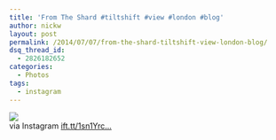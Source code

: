 ```yaml
---
title: 'From The Shard #tiltshift #view #london #blog'
author: nickw
layout: post
permalink: /2014/07/07/from-the-shard-tiltshift-view-london-blog/
dsq_thread_id:
  - 2826182652
categories:
  - Photos
tags:
  - instagram
---
```

<div>
  <img src='http://cdn.nickwhyte.com/static/2014/07/10475139_1516824018536635_238829566_n.jpg' style='max-width:600px;' /><br /> 
  
  <div>
    via Instagram <a href="http://ift.tt/1sn1Yrc" class="autohyperlink" title="http://ift.tt/1sn1Yrc" target="_blank">ift.tt/1sn1Yrc&#8230;</a>
  </div>
</div>